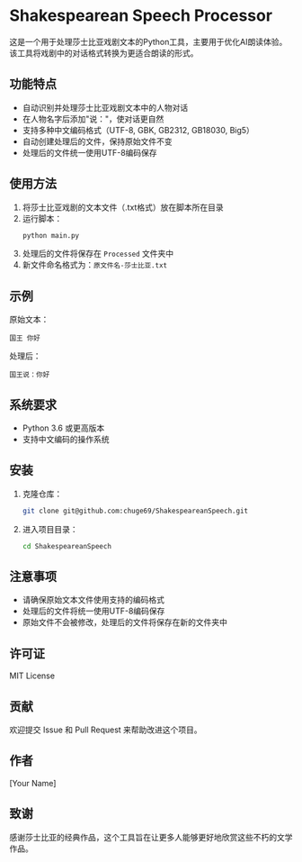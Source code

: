 # Shakespearean Speech Processor

这是一个用于处理莎士比亚戏剧文本的Python工具，主要用于优化AI朗读体验。该工具将戏剧中的对话格式转换为更适合朗读的形式。

## 功能特点

- 自动识别并处理莎士比亚戏剧文本中的人物对话
- 在人物名字后添加"说："，使对话更自然
- 支持多种中文编码格式（UTF-8, GBK, GB2312, GB18030, Big5）
- 自动创建处理后的文件，保持原始文件不变
- 处理后的文件统一使用UTF-8编码保存

## 使用方法

1. 将莎士比亚戏剧的文本文件（.txt格式）放在脚本所在目录
2. 运行脚本：
   ```bash
   python main.py
   ```
3. 处理后的文件将保存在 `Processed` 文件夹中
4. 新文件命名格式为：`原文件名-莎士比亚.txt`

## 示例

原始文本：
```
国王 你好
```

处理后：
```
国王说：你好
```

## 系统要求

- Python 3.6 或更高版本
- 支持中文编码的操作系统

## 安装

1. 克隆仓库：
   ```bash
   git clone git@github.com:chuge69/ShakespeareanSpeech.git
   ```
2. 进入项目目录：
   ```bash
   cd ShakespeareanSpeech
   ```

## 注意事项

- 请确保原始文本文件使用支持的编码格式
- 处理后的文件将统一使用UTF-8编码保存
- 原始文件不会被修改，处理后的文件将保存在新的文件夹中

## 许可证

MIT License

## 贡献

欢迎提交 Issue 和 Pull Request 来帮助改进这个项目。

## 作者

[Your Name]

## 致谢

感谢莎士比亚的经典作品，这个工具旨在让更多人能够更好地欣赏这些不朽的文学作品。 
